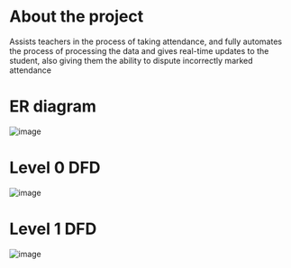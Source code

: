 # About the project
Assists teachers in the process of taking attendance, and fully automates the process of processing the data and gives real-time updates to the student, also giving them the ability to dispute incorrectly marked attendance
# ER diagram
![image](https://user-images.githubusercontent.com/60013839/171175068-ed55c1db-d593-4ef7-b748-db863250f8d8.png)

# Level 0 DFD
![image](https://user-images.githubusercontent.com/60013839/171173541-1ffc53b1-ab84-41e6-8168-def06927db5d.png)

# Level 1 DFD
![image](https://user-images.githubusercontent.com/60013839/171174485-fecb3731-99c5-4a16-995b-bd65fdc3c619.png)
